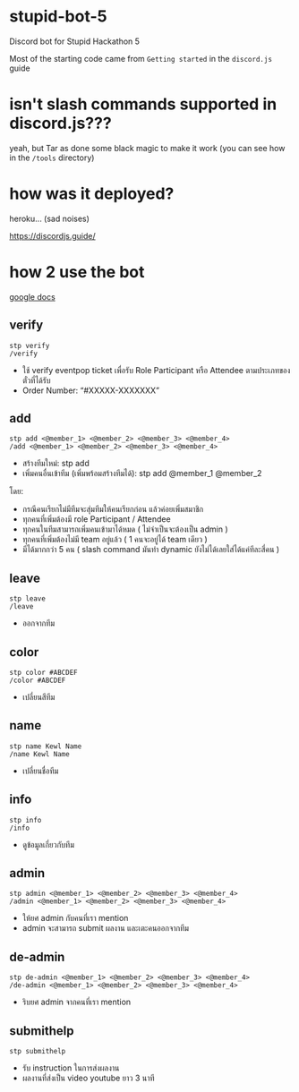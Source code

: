 # stupid-bot-5

Discord bot for Stupid Hackathon 5

Most of the starting code came from `Getting started` in the `discord.js` guide

# isn't slash commands supported in discord.js???

yeah, but Tar as done some black magic to make it work (you can see how in the `/tools` directory)

# how was it deployed?

heroku... (sad noises)

https://discordjs.guide/

# how 2 use the bot

[google docs](https://docs.google.com/document/d/1IrMchuuHvfELohlUa4GmPnXEVT9_TFrp6-GH_Z4N4cw/edit?usp=sharing)

## verify
```
stp verify
/verify
```

* ใช้ verify eventpop ticket เพื่อรับ Role Participant หรือ Attendee ตามประเภทของตั๋วที่ได้รับ
* Order Number: “#XXXXX-XXXXXXX”

## add
```
stp add <@member_1> <@member_2> <@member_3> <@member_4>
/add <@member_1> <@member_2> <@member_3> <@member_4>
```

* สร้างทีมใหม่: stp add
* เพิ่มคนอื่นเข้าทีม (เพิ่มพร้อมสร้างทีมได้): stp add @member_1 @member_2

โดย:
* กรณีคนเรียกไม่มีทีมจะสุ่มทีมให้คนเรียกก่อน แล้วค่อยเพิ่มสมาชิก
* ทุกคนที่เพิ่มต้องมี role Participant / Attendee
* ทุกคนในทีมสามารถเพิ่มคนเข้ามาได้หมด ( ไม่จำเป็นจะต้องเป็น admin )
* ทุกคนที่เพิ่มต้องไม่มี team อยู่แล้ว ( 1 คนจะอยู่ได้ team เดียว )
* มีได้มากกว่า 5 คน ( slash command มันทำ dynamic ยังไม่ได้เลยใส่ได้แค่ทีละสี่คน )

## leave
```
stp leave
/leave
```

* ออกจากทีม

## color
```
stp color #ABCDEF
/color #ABCDEF
```

* เปลี่ยนสีทีม

## name
```
stp name Kewl Name
/name Kewl Name 
```

* เปลี่ยนชื่อทีม

## info
```
stp info
/info
```

* ดูข้อมูลเกี่ยวกับทีม

## admin
```
stp admin <@member_1> <@member_2> <@member_3> <@member_4>
/admin <@member_1> <@member_2> <@member_3> <@member_4>
```

* ให้ยศ admin กับคนที่เรา mention
* admin จะสามารถ submit ผลงาน และเตะคนออกจากทีม

## de-admin
```
stp de-admin <@member_1> <@member_2> <@member_3> <@member_4>
/de-admin <@member_1> <@member_2> <@member_3> <@member_4>
```

* ริบยศ admin จากคนที่เรา mention

## submithelp
```
stp submithelp
```
* รับ instruction ในการส่งผลงาน
* ผลงานที่ส่งเป็น video youtube ยาว 3 นาที
